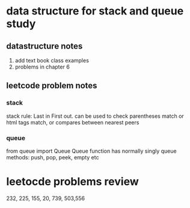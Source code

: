 # data structure for stack and queue study 
## datastructure notes
1. add text book class examples
2. problems in chapter 6 

## leetcode problem notes
### stack
stack rule: Last in First out. can be used to check parentheses match or html tags match, or compares between nearest peers
### queue
from queue import Queue
Queue function has normally singly queue methods: push, pop, peek, empty etc

# leetocde problems review
232, 225, 155, 20, 739, 503,556
